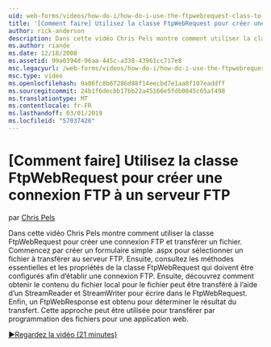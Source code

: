 ```yaml
---
uid: web-forms/videos/how-do-i/how-do-i-use-the-ftpwebrequest-class-to-create-an-ftp-connection-to-a-ftp-server
title: '[Comment faire] Utilisez la classe FtpWebRequest pour créer une connexion FTP à un serveur FTP | Microsoft Docs'
author: rick-anderson
description: Dans cette vidéo Chris Pels montre comment utiliser la classe FtpWebRequest pour créer une connexion FTP et transférer un fichier. Commencez par créer un formulaire simple .aspx à sélec...
ms.author: riande
ms.date: 12/18/2008
ms.assetid: 99a0394d-96aa-445c-a338-43961cc717e8
msc.legacyurl: /web-forms/videos/how-do-i/how-do-i-use-the-ftpwebrequest-class-to-create-an-ftp-connection-to-a-ftp-server
msc.type: video
ms.openlocfilehash: 9a06fc8b67286d88f14eecbd7e1aa8f107eaddff
ms.sourcegitcommit: 24b1f6decbb17bb22a45166e5fdb0845c65af498
ms.translationtype: MT
ms.contentlocale: fr-FR
ms.lasthandoff: 03/01/2019
ms.locfileid: "57037426"
---
```

<a name="how-do-i-use-the-ftpwebrequest-class-to-create-an-ftp-connection-to-a-ftp-server"></a>[Comment faire] Utilisez la classe FtpWebRequest pour créer une connexion FTP à un serveur FTP
====================
par [Chris Pels](https://twitter.com/chrispels)

Dans cette vidéo Chris Pels montre comment utiliser la classe FtpWebRequest pour créer une connexion FTP et transférer un fichier. Commencez par créer un formulaire simple .aspx pour sélectionner un fichier à transférer au serveur FTP. Ensuite, consultez les méthodes essentielles et les propriétés de la classe FtpWebRequest qui doivent être configurés afin d’établir une connexion FTP. Ensuite, découvrez comment obtenir le contenu du fichier local pour le fichier peut être transféré à l’aide d’un StreamReader et StreamWriter pour écrire dans le FtpWebRequest. Enfin, un FtpWebResponse est obtenu pour déterminer le résultat du transfert. Cette approche peut être utilisée pour transférer par programmation des fichiers pour une application web.

[&#9654;Regardez la vidéo (21 minutes)](https://channel9.msdn.com/Blogs/ASP-NET-Site-Videos/how-do-i-use-the-ftpwebrequest-class-to-create-an-ftp-connection-to-a-ftp-server)
